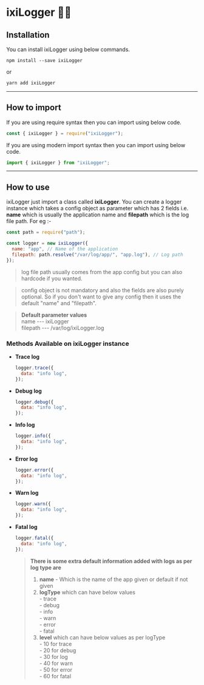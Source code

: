 # ixiLogger 🏳️‍🌈

## Installation

You can install ixiLogger using below commands.

```
npm install --save ixiLogger
```

or

```javascript
yarn add ixiLogger
```

---

## How to import

If you are using require syntax then you can import using below code.

```javascript
const { ixiLogger } = require("ixiLogger");
```

If you are using modern import syntax then you can import using below code.

```javascript
import { ixiLogger } from "ixiLogger";
```

---

## How to use

ixiLogger just import a class called **ixiLogger**. You can create a logger instance which takes a config object as parameter which has 2 fields i.e. **name** which is usually the application name and **filepath** which is the log file path. For eg :-

```javascript
const path = require("path");

const logger = new ixiLogger({
  name: "app", // Name of the application
  filepath: path.resolve("/var/log/app/", "app.log"), // Log path
});
```

> log file path usually comes from the app config but you can also hardcode if you wanted.

> config object is not mandatory and also the fields are also purely optional. So if you don't want to give any config then it uses the default "name" and "filepath".

> **Default parameter values** <br/> name --- ixiLogger <br/> filepath --- /var/log/ixiLogger.log

### Methods Available on ixiLogger instance

- **Trace log**
  ```javascript
  logger.trace({
    data: "info log",
  });
  ```
- **Debug log**
  ```javascript
  logger.debug({
    data: "info log",
  });
  ```
- **Info log**
  ```javascript
  logger.info({
    data: "info log",
  });
  ```
- **Error log**
  ```javascript
  logger.error({
    data: "info log",
  });
  ```
- **Warn log**
  ```javascript
  logger.warn({
    data: "info log",
  });
  ```
- **Fatal log**
  ```javascript
  logger.fatal({
    data: "info log",
  });
  ```
  > **There is some extra default information added with logs as per log type are** <br/>
  >
  > 1. **name** - Which is the name of the app given or default if not given <br/>
  > 2. **logType** which can have below values<br/>
      - trace <br/>
      - debug <br/>
      - info <br/>
      - warn <br/>
      - error <br/>
      - fatal <br/>
  > 3. **level** which can have below values as per logType<br/>
      - 10 for trace <br/>
      - 20 for debug <br/>
      - 30 for log <br/>
      - 40 for warn <br/>
      - 50 for error <br/>
      - 60 for fatal <br/>
